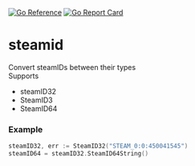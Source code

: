 [![Go Reference](https://pkg.go.dev/badge/github.com/plally/steamid.svg)](https://pkg.go.dev/github.com/plally/steamid)
[![Go Report Card](https://goreportcard.com/badge/github.com/plally/steamid)](https://goreportcard.com/report/github.com/plally/steamid)
# steamid
Convert steamIDs between their types  
Supports
- steamID32
- SteamID3
- SteamID64

### Example
```go
steamID32, err := SteamID32("STEAM_0:0:450041545")
steamID64 = steamID32.SteamID64String()
```
